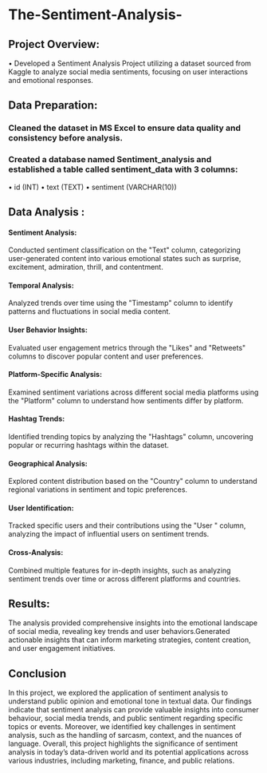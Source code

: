 # The-Sentiment-Analysis-

## Project Overview:
•	Developed a Sentiment Analysis Project utilizing a dataset sourced from Kaggle to analyze social media sentiments, focusing on user interactions and emotional responses.


## Data Preparation:
### Cleaned the dataset in MS Excel to ensure data quality and consistency before analysis.
### Created a database named Sentiment_analysis and established a table called sentiment_data with 3 columns:
•	id (INT)
•	text (TEXT)
•	sentiment (VARCHAR(10))

## Data Analysis :
#### Sentiment Analysis:	
Conducted sentiment classification on the "Text" column, categorizing user-generated content into various emotional states such as surprise, excitement, admiration, thrill, and contentment.

#### Temporal Analysis:
Analyzed trends over time using the "Timestamp" column to identify patterns and fluctuations in social media content.

#### User Behavior Insights:
Evaluated user engagement metrics through the "Likes" and "Retweets" columns to discover popular content and user preferences.

#### Platform-Specific Analysis:	
Examined sentiment variations across different social media platforms using the "Platform" column to understand how sentiments differ by platform.

#### Hashtag Trends:
Identified trending topics by analyzing the "Hashtags" column, uncovering popular or recurring hashtags within the dataset.

#### Geographical Analysis:
Explored content distribution based on the "Country" column to understand regional variations in sentiment and topic preferences.

#### User Identification:
Tracked specific users and their contributions using the "User " column, analyzing the impact of influential users on sentiment trends.

#### Cross-Analysis:
Combined multiple features for in-depth insights, such as analyzing sentiment trends over time or across different platforms and countries.

## Results:
The analysis provided comprehensive insights into the emotional landscape of social media, revealing key trends and user behaviors.Generated actionable insights that can inform marketing strategies, content creation, and user engagement initiatives.


## 	Conclusion
In this project, we explored the application of sentiment analysis to understand public opinion and emotional tone in textual data. Our findings indicate that sentiment analysis can provide valuable insights into consumer behaviour, social media trends, and public sentiment regarding specific topics or events. 
Moreover, we identified key challenges in sentiment analysis, such as the handling of sarcasm, context, and the nuances of language.
Overall, this project highlights the significance of sentiment analysis in today’s data-driven world and its potential applications across various industries, including marketing, finance, and public relations.
